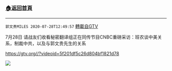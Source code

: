 ﻿###  [:house:返回首頁](https://github.com/ourhimalayas/txt)
---

`郭文贵MILES 2020-07-28T12:49:57` [轉載自GTV](https://gtv.org/web/#/UserInfo/5e596957357cc612d35a8044)

7月28日 请战友们收看秘密翻译组正在同传节目CNBC重磅采访：班农谈中美关系，制裁中共，以及与郭文贵先生的关系

https://gtv.org//?videoid=5f201df5c26d804bf1821d78

![](https://filegroup.gtv.org/cdn-cgi/image/width=600/https://filegroup.gtv.org/group2/default/20200728/12/49/1/185bd5c95a7b849839f0330f8ca4e4d3.jpeg)
